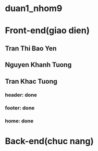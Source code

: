 # duan1_nhom9
# Front-end(giao dien)
## Tran Thi Bao Yen


## Nguyen Khanh Tuong
## Tran Khac Tuong
### header: done
### footer: done
### home: done

# Back-end(chuc nang)


